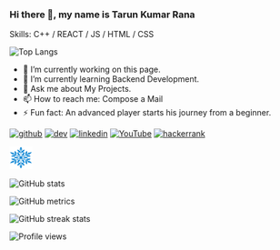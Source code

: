 ### Hi there 👋, my name is Tarun Kumar Rana


Skills: C++ / REACT / JS / HTML / CSS

![Top Langs](https://github-readme-stats.vercel.app/api/top-langs/?username=tarunrana1998&theme=tokyonight)

- 🔭 I’m currently working on this page. 
- 🌱 I’m currently learning Backend Development. 
- 💬 Ask me about My Projects. 
- 📫 How to reach me: Compose a Mail  
- ⚡ Fun fact: An advanced player starts his journey from a beginner. 


[<img src='https://cdn.jsdelivr.net/npm/simple-icons@3.0.1/icons/github.svg' alt='github' height='40'>](https://github.com/tarunrana1998)  [<img src='https://cdn.jsdelivr.net/npm/simple-icons@3.0.1/icons/dev-dot-to.svg' alt='dev' height='40'>](https://dev.to/tarunrana1998)  [<img src='https://cdn.jsdelivr.net/npm/simple-icons@3.0.1/icons/linkedin.svg' alt='linkedin' height='40'>](https://www.linkedin.com/in/tarunrana1998//)  [<img src='https://cdn.jsdelivr.net/npm/simple-icons@3.0.1/icons/youtube.svg' alt='YouTube' height='40'>](https://www.youtube.com/channel/yHyuZRa4i6vvf6DbQX0V4A)  [<img src='https://cdn.jsdelivr.net/npm/simple-icons@3.0.1/icons/hackerrank.svg' alt='hackerrank' height='40'>](https://www.hackerrank.com/tarunrana1998)  

<a href='https://archiveprogram.github.com/'><img src='https://raw.githubusercontent.com/acervenky/animated-github-badges/master/assets/acbadge.gif' width='40' height='40'></a> 

![GitHub stats](https://github-readme-stats.vercel.app/api?username=tarunrana1998&show_icons=true)  

![GitHub metrics](https://metrics.lecoq.io/tarunrana1998)  

![GitHub streak stats](https://github-readme-streak-stats.herokuapp.com/?user=tarunrana1998)  

![Profile views](https://gpvc.arturio.dev/tarunrana1998)  
